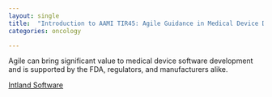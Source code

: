 ```yaml
---
layout: single
title:  "Introduction to AAMI TIR45: Agile Guidance in Medical Device Development"
categories: oncology

---
```

Agile can bring significant value to medical device software development and is supported by the FDA, regulators, and manufacturers alike.  
 
[Intland Software](https://content.intland.com/blog/introduction-to-aami-tir45)